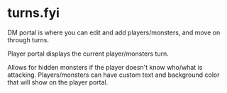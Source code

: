 # turns.fyi
DM portal is where you can edit and add players/monsters, and move on through turns.

Player portal displays the current player/monsters turn.

Allows for hidden monsters if the player doesn't know who/what is attacking.
Players/monsters can have custom text and background color that will show on the player portal.